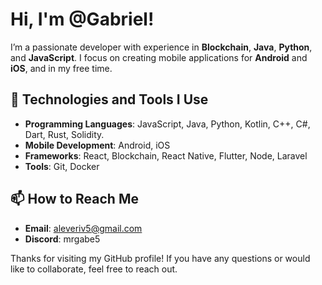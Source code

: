 # Hi, I'm @Gabriel!

I’m a passionate developer with experience in **Blockchain**, **Java**, **Python**, and **JavaScript**. I focus on creating mobile applications for **Android** and **iOS**, and in my free time.

## 🌱 Technologies and Tools I Use

- **Programming Languages**: JavaScript, Java, Python, Kotlin, C++, C#, Dart, Rust, Solidity.
- **Mobile Development**: Android, iOS
- **Frameworks**: React, Blockchain, React Native, Flutter, Node, Laravel
- **Tools**: Git, Docker

## 📫 How to Reach Me

- **Email**: [aleveriv5@gmail.com](mailto:aleveriv5@gmail.com)
- **Discord**: mrgabe5

Thanks for visiting my GitHub profile! If you have any questions or would like to collaborate, feel free to reach out.
